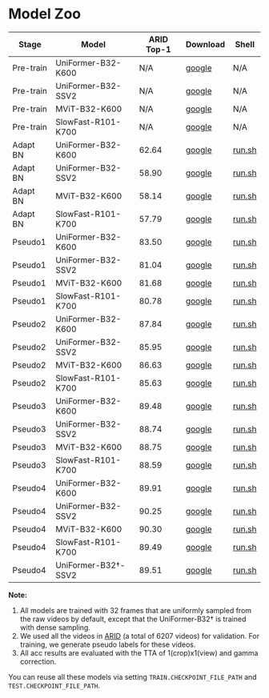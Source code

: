 # Model Zoo


|   Stage   | Model                | ARID Top-1 | Download   | Shell|
| --------- | -------------------- | --------------- | ---------- | ---- |
| Pre-train | UniFormer-B32-K600   | N/A               | [google](https://drive.google.com/file/d/1-DwdVf8w8lYj-iFpU40pfEpog9VE5PQB/view?usp=sharing) | N/A |
| Pre-train | UniFormer-B32-SSV2   | N/A               | [google](https://drive.google.com/file/d/1-rpMARXnyvyj6YUJkIvVqtna86egpjoS/view?usp=sharingg) | N/A |
| Pre-train | MViT-B32-K600        | N/A               | [google](https://dl.fbaipublicfiles.com/pyslowfast/model_zoo/mvit/k600.pyth) | N/A |
| Pre-train | SlowFast-R101-K700   | N/A               | [google](https://drive.google.com/file/d/1v1FdPUXBNRj-oKfctScT4L4qk8L1k3Gg/view?usp=sharing) | N/A |
| Adapt BN  | UniFormer-B32-K600   | 62.64               | [google](https://drive.google.com/file/d/1ST1TDcby8WioF7A3jZ6ZbA5XfZW-Mfdp/view?usp=sharing) | [run.sh](./exp_adapt_bn/uniformer_b32_k600/) |
| Adapt BN  | UniFormer-B32-SSV2   | 58.90               | [google](https://drive.google.com/file/d/1iFhi-LpXBnGuDjz6bbA6ceBYgaY8GCQX/view?usp=sharing) | [run.sh](./exp_adapt_bn/uniformer_b32_ssv2/) |
| Adapt BN  | MViT-B32-K600        | 58.14               | [google](https://drive.google.com/file/d/1myUhgFEZUnCoXqOnh1ASIFG2RANW2epx/view?usp=sharing) | [run.sh](./exp_adapt_bn/mvit_b32_k600/) |
| Adapt BN  | SlowFast-R101-K700   | 57.79               | [google](https://drive.google.com/file/d/1bzdgkHhbXtVySc7VOgB96L_7AgeuiaCc/view?usp=sharing) | [run.sh](./exp_adapt_bn/mvit_b32_k600/) |
| Pseudo1   | UniFormer-B32-K600   | 83.50               | [google](https://drive.google.com/file/d/1WlBNtsY0NTQdBlUslWYyopfsoEsNK-E4/view?usp=sharing) | [run.sh](./exp_pseudo_stage1/uniformer_b32_k600/) |
| Pseudo1   | UniFormer-B32-SSV2   | 81.04               | [google](https://drive.google.com/file/d/1mO6zbU1GYQYdQjXVQazXpdqMugXGVyIC/view?usp=sharing) | [run.sh](./exp_pseudo_stage1/uniformer_b32_ssv2/) |
| Pseudo1   | MViT-B32-K600        | 81.68              | [google](https://drive.google.com/file/d/1M3VYGPDQ6twBW_aWA17wq3kLhffYpNkQ/view?usp=sharing) | [run.sh](./exp_pseudo_stage1/mvit_b32_k600/) |
| Pseudo1   | SlowFast-R101-K700   | 80.78               | [google](https://drive.google.com/file/d/1_-2sJD49V9rv74ghAXme09yEERU6acJo/view?usp=sharing) | [run.sh](./exp_pseudo_stage1/sf32_k700/) |
| Pseudo2   | UniFormer-B32-K600   | 87.84               | [google](https://drive.google.com/file/d/1UAxKgr9z_eKaxDVrPM2X3mxMZl8MmCpg/view?usp=sharing) | [run.sh](./exp_pseudo_stage2/uniformer_b32_k600/) |
| Pseudo2   | UniFormer-B32-SSV2   | 85.95               | [google](https://drive.google.com/file/d/18rWv9UvnRReX1W3Dr7YKSRLi1YtOJRXh/view?usp=sharing) | [run.sh](./exp_pseudo_stage2/uniformer_b32_ssv2/) |
| Pseudo2   | MViT-B32-K600        | 86.63              | [google](https://drive.google.com/file/d/1Zq-ZDjMMggZJUUFKMZ62ts4FIS2B1ZjZ/view?usp=sharing) | [run.sh](./exp_pseudo_stage2/mvit_b32_k600/) |
| Pseudo2   | SlowFast-R101-K700   | 85.63               | [google](https://drive.google.com/file/d/1zQbhPGr7vw4zkgjTJGbbr3HEc4p7CElc/view?usp=sharing) | [run.sh](./exp_pseudo_stage2/sf32_k700/) |
| Pseudo3   | UniFormer-B32-K600   | 89.48               | [google](https://drive.google.com/file/d/1wvwYj0ZbyfDvmFn5eOwK2UdbxCBeMGWY/view?usp=sharing) | [run.sh](./exp_pseudo_stage3/uniformer_b32_k600/) |
| Pseudo3   | UniFormer-B32-SSV2   | 88.74               | [google](https://drive.google.com/file/d/1EIVUbQCS-HQX-SEn-D41cF6hPM18GOR7/view?usp=sharing) | [run.sh](./exp_pseudo_stage3/uniformer_b32_ssv2/) |
| Pseudo3   | MViT-B32-K600        | 88.75               | [google](https://drive.google.com/file/d/1Dr3Hdqn4oGX478M1RY1jCIzE5_S9Q4rW/view?usp=sharing) | [run.sh](./exp_pseudo_stage3/mvit_b32_k600/) |
| Pseudo3   | SlowFast-R101-K700   | 88.59               | [google](https://drive.google.com/file/d/1jcpbW_l-Vc3ZyzksEQ8xQVao56N-l6Dx/view?usp=sharing) | [run.sh](./exp_pseudo_stage3/sf32_k700/) |
| Pseudo4   | UniFormer-B32-K600   | 89.91               | [google](https://drive.google.com/file/d/1MshRoDb0YXIfmhNEhfcYsC7708x-zAJC/view?usp=sharing) | [run.sh](./exp_pseudo_stage4/uniformer_b32_k600/) |
| Pseudo4   | UniFormer-B32-SSV2   | 90.25               | [google](https://drive.google.com/file/d/1z9JYp1uAVypfK5BfE9ZAvNU9HSHbxvOD/view?usp=sharing) | [run.sh](./exp_pseudo_stage4/uniformer_b32_ssv2/) |
| Pseudo4   | MViT-B32-K600        | 90.30               | [google](https://drive.google.com/file/d/1GGb-KtcTi06rIuFyHT0Yrk99Dn32UpHF/view?usp=sharing) | [run.sh](./exp_pseudo_stage4/mvit_b32_k600/) |
| Pseudo4   | SlowFast-R101-K700   | 89.49               | [google](https://drive.google.com/file/d/1MshRoDb0YXIfmhNEhfcYsC7708x-zAJC/view?usp=sharing) | [run.sh](./exp_pseudo_stage4/sf32_k700/) |
| Pseudo4   | UniFormer-B32†-SSV2   | 89.51               | [google](https://drive.google.com/file/d/1yka9cF4rBHT5lTZRRHfRf455oiB6zaaO/view?usp=sharing) | [run.sh](./exp_experts/uniformer_b32_ssv2/) |

**Note:**
1. All models are trained with 32 frames that are uniformly sampled from the raw videos by default, except that the UniFormer-B32† is trained with dense sampling.
2. We used all the videos in [ARID](https://xuyu0010.github.io/arid.html) (a total of 6207 videos) for validation. For training, we generate pseudo labels for these videos. 
3. All acc results are evaluated with the TTA of 1(crop)x1(view) and gamma correction.

You can reuse all these models via setting `TRAIN.CHECKPOINT_FILE_PATH` and `TEST.CHECKPOINT_FILE_PATH`.
